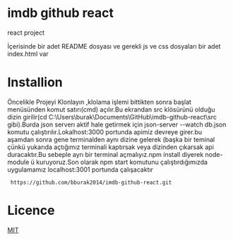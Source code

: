 # imdb github react
 react project

 
 İçerisinde bir adet README dosyası ve gerekli js ve css dosyaları bir adet index.html var
 # Installion
 Öncelikle Projeyi Klonlayın ,klolama işlemi bittikten sonra başlat menüsünden komut satırı(cmd) açılır.Bu ekrandan src klösürünü olduğu dizin girilir(cd C:\Users\burak\Documents\GitHub\imdb-github-react\src gibi).Burda json serverı aktif hale getirmek için json-server --watch db.json komutu çalıştırılır.Lokalhost:3000 portunda apimiz devreye girer.bu aşamdan sonra gene terminalden aynı dizine gelerek (başka bir teminal çünkü yukarıda açtığımız terminali kaptırsak veya dizinden çıkarsak api duracaktır.Bu sebeple ayrı bir terminal açmalıyız.npm install diyerek node-module ü kuruyoruz.Son olarak npm start komutunu çalıştırdığımızda uygulamamız localhost:3001 portunda çalışacaktır

 
 `  https://github.com/bburak2014/imdb-github-react.git `
  
  
   # Licence
[MIT](https://choosealicense.com/licenses/mit/)  
 
